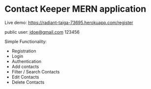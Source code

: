 # Contact Keeper MERN application

Live demo: https://radiant-taiga-73695.herokuapp.com/register

public user:
jdoe@gmail.com
123456

Simple Functionality:
- Registration
- Login
- Authentication
- Add contacts
- Filter / Search Contacts
- Edit Contacts
- Delete Contacts
